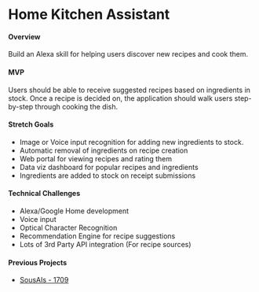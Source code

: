 
# Home Kitchen Assistant

#### Overview

Build an Alexa skill for helping users discover new recipes and cook them. 

#### MVP

Users should be able to receive suggested recipes based on ingredients in stock. Once a recipe is decided on, the application should walk users step-by-step through cooking the dish.


#### Stretch Goals

* Image or Voice input recognition for adding new ingredients to stock.
* Automatic removal of ingredients on recipe creation
* Web portal for viewing recipes and rating them
* Data viz dashboard for popular recipes and ingredients
* Ingredients are added to stock on receipt submissions

#### Technical Challenges

* Alexa/Google Home development
* Voice input
* Optical Character Recognition
* Recommendation Engine for recipe suggestions
* Lots of 3rd Party API integration (For recipe sources)

#### Previous Projects
* [SousAIs - 1709](https://www.youtube.com/watch?v=dNEd8gFhCvY)
